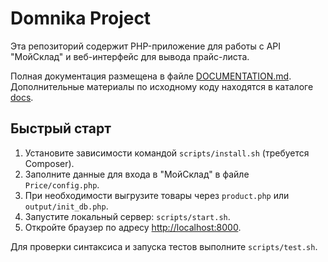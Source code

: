 # Domnika Project

Эта репозиторий содержит PHP-приложение для работы с API "МойСклад" и веб-интерфейс для вывода прайс-листа.

Полная документация размещена в файле [DOCUMENTATION.md](DOCUMENTATION.md). Дополнительные материалы по исходному коду находятся в каталоге [docs](docs/).

## Быстрый старт

1. Установите зависимости командой `scripts/install.sh` (требуется Composer).
2. Заполните данные для входа в "МойСклад" в файле `Price/config.php`.
3. При необходимости выгрузите товары через `product.php` или `output/init_db.php`.
4. Запустите локальный сервер: `scripts/start.sh`.
5. Откройте браузер по адресу <http://localhost:8000>.

Для проверки синтаксиса и запуска тестов выполните `scripts/test.sh`.
